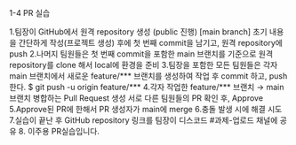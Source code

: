1-4 PR 실습

1.팀장이 GitHub에서 원격 repository 생성 (public 진행)
[main branch] 초기 내용을 간단하게 작성(프로젝트 생성) 후에 첫 번째 commit을 남기고, 원격 repository에 push
2.나머지 팀원들은 첫 번째 commit을 포함한 main 브랜치를 기준으로 원격 repository를 clone 해서 local에 환경을 준비
3.팀장을 포함한 모든 팀원들은 각자 main 브랜치에서 새로운 feature/*** 브랜치를 생성하여 작업 후 commit 하고, push 한다.
$ git push -u origin feature/***
4.각자 작업한 feature/*** 브랜치 → main 브랜치 병합하는 Pull Request 생성
서로 다른 팀원들의 PR 확인 후, Approve
5.Approve된 PR에 한해서 PR 생성자가 main에 merge
6.충돌 발생 시에 해결 시도
7.실습이 끝난 후 GitHub repository 링크를 팀장이 디스코드 #과제-업로드 채널에 공유
8. 이주용 PR실습입니다.
